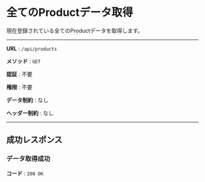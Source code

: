 # 全てのProductデータ取得

現在登録されている全てのProductデータを取得します。

---

**URL** : `/api/products`

**メソッド** : `GET`

**認証** : 不要

**権限** : 不要

**データ制約** : なし

**ヘッダー制約** : なし

---

## 成功レスポンス

### データ取得成功

**コード** : `200 OK`
